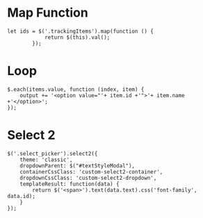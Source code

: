# Map Function

    let ids = $('.trackingItems').map(function () {
                return $(this).val();
            });
            
# Loop
    $.each(items.value, function (index, item) {
        output += '<option value="'+ item.id +'">'+ item.name +'</option>';
    });

# Select 2
    $('.select_picker').select2({
        theme: 'classic',
        dropdownParent: $("#textStyleModal"),
        containerCssClass: 'custom-select2-container',
        dropdownCssClass: 'custom-select2-dropdown',
        templateResult: function(data) {
            return $('<span>').text(data.text).css('font-family', data.id);
        }
    });